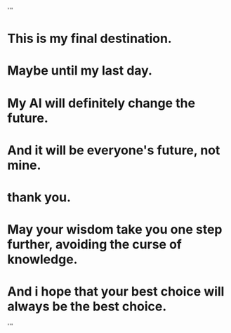 '''
# This is my final destination.
# Maybe until my last day.
# My AI will definitely change the future.
# And it will be everyone's future, not mine.
#
# thank you.
# May your wisdom take you one step further, avoiding the curse of knowledge.
# And i hope that your best choice will always be the best choice.
'''
